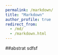 ```yaml
---
permalink: /markdown/
title: "Markdown"
author_profile: true
redirect_from: 
  - /md/
  - /markdown.html
---
```


##abstrat
sdfsf

